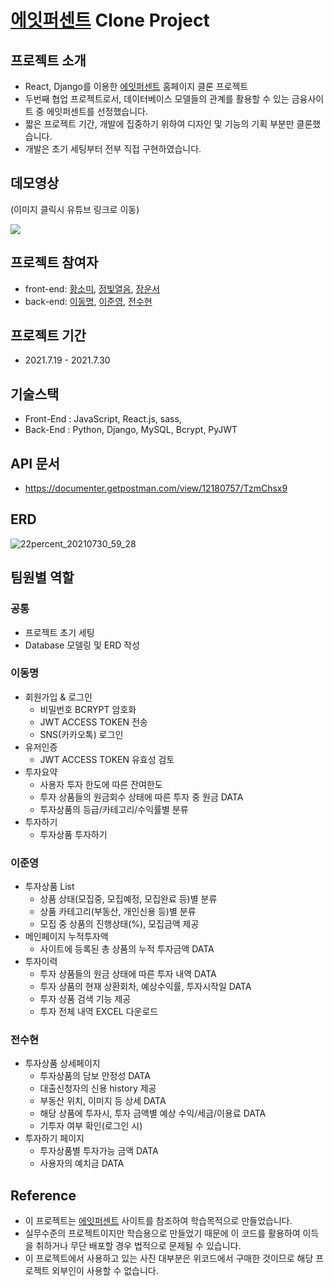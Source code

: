 # [에잇퍼센트](https://8percent.kr/) Clone Project

## 프로젝트 소개
- React, Django를 이용한 [에잇퍼센트](https://8percent.kr/) 홈페이지 클론 프로젝트
- 두번째 협업 프로젝트로서, 데이터베이스 모델들의 관계를 활용할 수 있는 금융사이트 중 에잇퍼센트를 선정했습니다.
- 짧은 프로젝트 기간, 개발에 집중하기 위하여 디자인 및 기능의 기획 부분만 클론했습니다.
- 개발은 초기 세팅부터 전부 직접 구현하였습니다.

## 데모영상
(이미지 클릭시 유튜브 링크로 이동)

[![](https://img.youtube.com/vi/w6lc-QAqR7E/0.jpg)](https://www.youtube.com/watch?v=w6lc-QAqR7E)

## 프로젝트 참여자
- front-end: [황소미](https://github.com/somangoi), [정빛열음](https://github.com/kylee817), [장운서](https://github.com/unseoJang)
- back-end: [이동명](https://github.com/dom-lee), [이준영](https://github.com/Pratiable), [전수현](https://github.com/JeonSoohyun27)

## 프로젝트 기간
- 2021.7.19 - 2021.7.30

## 기술스택
- Front-End : JavaScript, React.js, sass, 
- Back-End : Python, Django, MySQL, Bcrypt, PyJWT
 
## API 문서
- https://documenter.getpostman.com/view/12180757/TzmChsx9

## ERD
![22percent_20210730_59_28](https://user-images.githubusercontent.com/46280353/127621262-b8a486d9-0ee2-4181-9847-dedd1a2c133f.png)

## 팀원별 역할
### 공통
- 프로젝트 초기 세팅
- Database 모델링 및 ERD 작성

### 이동명
* 회원가입 & 로그인
  - 비밀번호 BCRYPT 암호화
  - JWT ACCESS TOKEN 전송
  - SNS(카카오톡) 로그인
* 유저인증
  - JWT ACCESS TOKEN 유효성 검토
* 투자요약
  - 사용자 투자 한도에 따른 잔여한도
  - 투자 상품들의 원금회수 상태에 따른 투자 중 원금 DATA
  - 투자상품의 등급/카테고리/수익률별 분류
* 투자하기
  - 투자상품 투자하기

### 이준영

* 투자상품 List
  - 상품 상태(모집중, 모집예정, 모집완료 등)별 분류
  - 상품 카테고리(부동산, 개인신용 등)별 분류
  - 모집 중 상품의 진행상태(%), 모집금액 제공
* 메인페이지 누적투자액
  - 사이트에 등록된 총 상품의 누적 투자금액 DATA
* 투자이력
  - 투자 상품들의 원금 상태에 따른 투자 내역 DATA
  - 투자 상품의 현재 상환회차, 예상수익률, 투자시작일 DATA
  - 투자 상품 검색 기능 제공
  - 투자 전체 내역 EXCEL 다운로드

### 전수현

* 투자상품 상세페이지
  - 투자상품의 담보 안정성 DATA
  - 대출신청자의 신용 history 제공
  - 부동산 위치, 이미지 등 상세 DATA
  - 해당 상품에 투자시, 투자 금액별 예상 수익/세금/이용료 DATA
  - 기투자 여부 확인(로그인 시)
* 투자하기 페이지
  - 투자상품별 투자가능 금액 DATA
  - 사용자의 예치금 DATA

## Reference
- 이 프로젝트는 [에잇퍼센트](https://8percent.kr/) 사이트를 참조하여 학습목적으로 만들었습니다.
- 실무수준의 프로젝트이지만 학습용으로 만들었기 때문에 이 코드를 활용하여 이득을 취하거나 무단 배포할 경우 법적으로 문제될 수 있습니다.
- 이 프로젝트에서 사용하고 있는 사진 대부분은 위코드에서 구매한 것이므로 해당 프로젝트 외부인이 사용할 수 없습니다.
